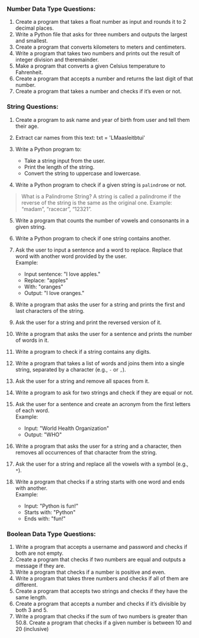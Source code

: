 ### Number Data Type Questions:

1. Create a program that takes a float number as input and rounds it to 2 decimal places.
2. Write a Python file that asks for three numbers and outputs the largest and smallest.
3. Create a program that converts kilometers to meters and centimeters.
4. Write a program that takes two numbers and prints out the result of integer division and theremainder.
5. Make a program that converts a given Celsius temperature to Fahrenheit.
6. Create a program that accepts a number and returns the last digit of that number.
7. Create a program that takes a number and checks if it’s even or not.


### String Questions:

1. Create a program to ask name and year of birth from user and tell them their age.

2. Extract car names from this text:
txt = 'LMaasleitbtui'

3. Write a Python program to:
   - Take a string input from the user.
   - Print the length of the string.
   - Convert the string to uppercase and lowercase.

4. Write a Python program to check if a given string is `palindrome` or not.

> What is a Palindrome String? A string is called a palindrome if the reverse of the string is the same as the original one. Example: “madam”, “racecar”, “12321”.

5. Write a program that counts the number of vowels and consonants in a given string.

6. Write a Python program to check if one string contains another.

7. Ask the user to input a sentence and a word to replace. Replace that word with another word provided by the user.  
Example:  
   - Input sentence: "I love apples."  
   - Replace: "apples"  
   - With: "oranges"  
   - Output: "I love oranges."

8. Write a program that asks the user for a string and prints the first and last characters of the string.  

9. Ask the user for a string and print the reversed version of it.

10. Write a program that asks the user for a sentence and prints the number of words in it.  

11. Write a program to check if a string contains any digits.  


12. Write a program that takes a list of words and joins them into a single string, separated by a character (e.g., `-` or `,`).  

13. Ask the user for a string and remove all spaces from it.  

14. Write a program to ask for two strings and check if they are equal or not.  

15. Ask the user for a sentence and create an acronym from the first letters of each word.  
    Example:  
    - Input: "World Health Organization"  
    - Output: "WHO"  

16. Write a program that asks the user for a string and a character, then removes all occurrences of that character from the string.  

17. Ask the user for a string and replace all the vowels with a symbol (e.g., `*`).  

18. Write a program that checks if a string starts with one word and ends with another.  
    Example:  
    - Input: "Python is fun!"  
    - Starts with: "Python"  
    - Ends with: "fun!"  


### Boolean Data Type Questions:
1. Write a program that accepts a username and password and checks if both are not empty.
2. Create a program that checks if two numbers are equal and outputs a message if they are.
3. Write a program that checks if a number is positive and even.
4. Write a program that takes three numbers and checks if all of them are different.
5. Create a program that accepts two strings and checks if they have the same length.
6. Create a program that accepts a number and checks if it’s divisible by both 3 and 5.
7. Write a program that checks if the sum of two numbers is greater than 50.8. Create a program that checks if a given number is between 10 and 20 (inclusive)
